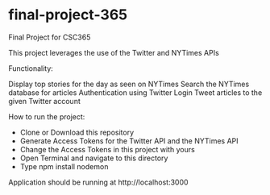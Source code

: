 # final-project-365

Final Project for CSC365

This project leverages the use of the Twitter and NYTimes APIs 

Functionality:

Display top stories for the day as seen on NYTimes
Search the NYTimes database for articles
Authentication using Twitter Login
Tweet articles to the given Twitter account

How to run the project:


* Clone or Download this repository
* Generate Access Tokens for the Twitter API and the NYTimes API
* Change the Access Tokens in this project with yours
* Open Terminal and navigate to this directory
* Type npm install
     nodemon
     
 Application should be running at http://localhost:3000


